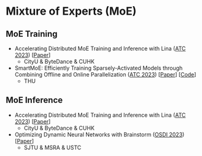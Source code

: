 # Mixture of Experts (MoE)

## MoE Training

* Accelerating Distributed MoE Training and Inference with Lina ([ATC 2023](../../reading-notes/conference/atc-2023/)) \[[Paper](https://www.usenix.org/conference/atc23/presentation/li-jiamin)]
  * CityU & ByteDance & CUHK
* SmartMoE: Efficiently Training Sparsely-Activated Models through Combining Offline and Online Parallelization ([ATC 2023](../../reading-notes/conference/atc-2023/)) \[[Paper](https://www.usenix.org/conference/atc23/presentation/zhai)] \[[Code](https://github.com/thu-pacman/SmartMoE-AE)]
  * THU

## MoE Inference

* Accelerating Distributed MoE Training and Inference with Lina ([ATC 2023](../../reading-notes/conference/atc-2023/)) \[[Paper](https://www.usenix.org/conference/atc23/presentation/li-jiamin)]
  * CityU & ByteDance & CUHK
* Optimizing Dynamic Neural Networks with Brainstorm ([OSDI 2023](../../reading-notes/conference/osdi-2023.md)) \[[Paper](https://www.usenix.org/conference/osdi23/presentation/cui)]
  * SJTU & MSRA & USTC
